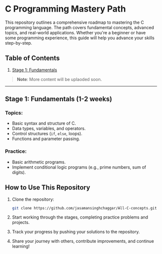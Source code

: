 # C Programming Mastery Path

This repository outlines a comprehensive roadmap to mastering the C programming language. The path covers fundamental concepts, advanced topics, and real-world applications. Whether you're a beginner or have some programming experience, this guide will help you advance your skills step-by-step.

## Table of Contents

1. [Stage 1: Fundamentals](#stage-1-fundamentals)
<!--
3. [Stage 2: Arrays, Strings, and Structures](#stage-2-arrays-strings-and-structures)
4. [Stage 3: Pointers and Dynamic Memory](#stage-3-pointers-and-dynamic-memory)
5. [Stage 4: File Handling and I/O](#stage-4-file-handling-and-io)
6. [Stage 5: Data Structures and Algorithms](#stage-5-data-structures-and-algorithms)
7. [Stage 6: Advanced C Features](#stage-6-advanced-c-features)
8. [Stage 7: Multithreading and Concurrency](#stage-7-multithreading-and-concurrency)
9. [Stage 8: System Programming and Real-World Applications](#stage-8-system-programming-and-real-world-applications)
-->
>**Note**: More content will be uplaoded soon.

---

## Stage 1: Fundamentals (1-2 weeks)

### Topics:
- Basic syntax and structure of C.
- Data types, variables, and operators.
- Control structures (`if`, `else`, loops).
- Functions and parameter passing.

### Practice:
- Basic arithmetic programs.
- Implement conditional logic programs (e.g., prime numbers, sum of digits).
<!--
---

## Stage 2: Arrays, Strings, and Structures (3-4 weeks)

### Topics:
- Single and multidimensional arrays.
- String manipulation using character arrays.
- Structures and user-defined data types.
- Unions and enums.

### Practice:
- Implement sorting algorithms (bubble, insertion).
- Build a student record system using structures.

---

## Stage 3: Pointers and Dynamic Memory (4-5 weeks)

### Topics:
- Pointer basics and pointer arithmetic.
- Dynamic memory allocation (`malloc`, `calloc`, `realloc`, `free`).
- Function pointers and arrays as pointers.
- Pointers to structures.

### Practice:
- Build a dynamic array.
- Implement a linked list (singly, doubly, and circular).

---

## Stage 4: File Handling and I/O (3-4 weeks)

### Topics:
- File I/O functions (`fopen`, `fclose`, `fprintf`, `fscanf`, etc.).
- Working with binary files.
- Command-line arguments.

### Practice:
- Build a simple text editor.
- Create a system to store records in binary files.

---

## Stage 5: Data Structures and Algorithms (6-8 weeks)

### Topics:
- Linked lists, stacks, and queues.
- Trees and tree traversal algorithms.
- Graphs (BFS, DFS).
- Sorting (QuickSort, MergeSort) and searching algorithms.

### Practice:
- Implement a binary search tree (BST) with basic operations.
- Create a graph with traversal algorithms.

---

## Stage 6: Advanced C Features (5-6 weeks)

### Topics:
- Bitwise operations.
- Preprocessors and macros.
- Custom memory management.
- Function pointers for callbacks.

### Practice:
- Write a program that manipulates individual bits.
- Create a memory manager that simulates `malloc` and `free`.

---

## Stage 7: Multithreading and Concurrency (4-5 weeks)

### Topics:
- Processes and threads.
- Thread synchronization (mutexes, semaphores).
- Interprocess communication (pipes, shared memory).

### Practice:
- Implement a producer-consumer problem using threads.
- Create a multithreaded web server.

---

## Stage 8: System Programming and Real-World Applications (6-8 weeks)

### Topics:
- System calls for file handling, process control.
- Socket programming (TCP/UDP).
- Debugging and optimization techniques.

### Practice:
- Build a simple HTTP server.
- Create a Unix-like shell with basic commands.

---

## Time Estimate for Mastery

This path is designed to take **6-12 months** depending on the pace, with a weekly commitment of 5-10 hours. Consistent practice through coding challenges and projects is recommended to solidify your knowledge.

---
-->
## How to Use This Repository

1. Clone the repository:
    ```bash
    git clone https://github.com/jasamansinghchaggar/All-C-concepts.git
    ```

2. Start working through the stages, completing practice problems and projects.
3. Track your progress by pushing your solutions to the repository.
4. Share your journey with others, contribute improvements, and continue learning!
